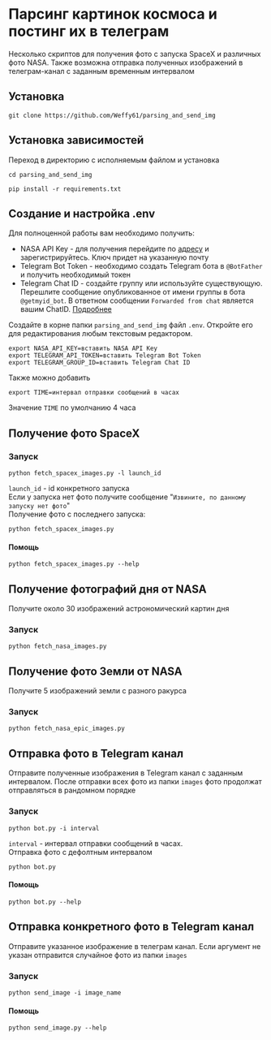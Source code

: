# Парсинг картинок космоса и постинг их в телеграм
Несколько скриптов для получения фото с запуска SpaceX и различных фото NASA. Также возможна отправка полученных
изображений в телеграм-канал с заданным временным интервалом
## Установка
```commandline
git clone https://github.com/Weffy61/parsing_and_send_img
```
## Установка зависимостей
Переход в директорию с исполняемым файлом и установка
```commandline
cd parsing_and_send_img
```
```commandline
pip install -r requirements.txt
```
## Создание и настройка .env
Для полноценной работы вам необходимо получить:  
- NASA API Key - для получения перейдите по [адресу](https://api.nasa.gov/) и зарегистрируйтесь. Ключ придет на 
указанную почту  
- Telegram Bot Token - необходимо создать Telegram бота в `@BotFather` и получить необходимый токен
- Telegram Chat ID - создайте группу или используйте существующую. Перешлите сообщение опубликованное от имени группы 
в бота `@getmyid_bot`. В ответном сообщении `Forwarded from chat` является вашим ChatID. 
[Подробнее](https://lumpics.ru/how-find-out-chat-id-in-telegram/)  
    
Создайте в корне папки `parsing_and_send_img` файл `.env`. Откройте его для редактирования любым текстовым 
редактором.  
```djangourlpath
export NASA_API_KEY=вставить NASA API Key
export TELEGRAM_API_TOKEN=вставить Telegram Bot Token
export TELEGRAM_GROUP_ID=вставить Telegram Chat ID
```
Также можно добавить
```djangourlpath
export TIME=интервал отправки сообщений в часах
```
Значение `TIME` по умолчанию 4 часа
## Получение фото SpaceX
### Запуск
```commandline
python fetch_spacex_images.py -l launch_id
```
`launch_id` - id конкретного запуска  
Если у запуска нет фото получите сообщение "`Извините, по данному запуску нет фото`"  
Получение фото с последнего запуска:
```commandline
python fetch_spacex_images.py
```
#### Помощь
```commandline
python fetch_spacex_images.py --help
```
## Получение фотографий дня от NASA
Получите около 30 изображений астрономический картин дня
### Запуск
```commandline
python fetch_nasa_images.py
```
## Получение фото Земли от NASA
Получите 5 изображений земли с разного ракурса
### Запуск
```commandline
python fetch_nasa_epic_images.py
```
## Отправка фото в Telegram канал
Отправите полученные изображения в Telegram канал с заданным интервалом. После отправки всех фото из папки `images` 
фото продолжат отправляться в рандомном порядке
### Запуск
```commandline
python bot.py -i interval
```
`interval` - интервал отправки сообщений в часах.  
Отправка фото с дефолтным интервалом
```commandline
python bot.py
```
#### Помощь
```commandline
python bot.py --help
```
## Отправка конкретного фото в Telegram канал
Отправите указанное изображение в телеграм канал. Если аргумент не указан отправится случайное фото из папки `images`
### Запуск
```commandline
python send_image -i image_name
```
#### Помощь
```commandline
python send_image.py --help
```